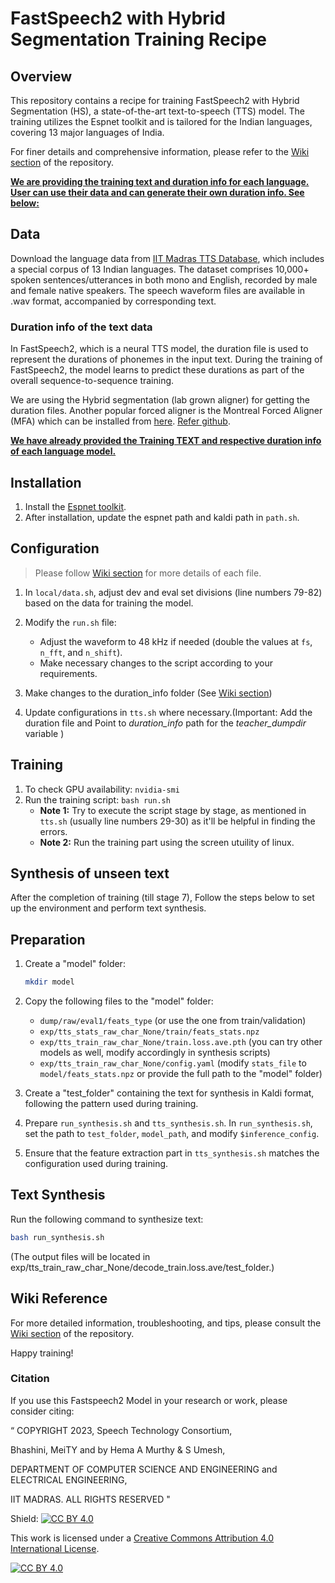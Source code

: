 # FastSpeech2 with Hybrid Segmentation Training Recipe

## Overview

This repository contains a recipe for training FastSpeech2 with Hybrid Segmentation (HS), a state-of-the-art text-to-speech (TTS) model. The training utilizes the Espnet toolkit and is tailored for the Indian languages, covering 13 major languages of India.

For finer details and comprehensive information, please refer to the [Wiki section](https://github.com/smtiitm/Training_Fastspeech2_HS_Model/wiki) of the repository.

<ins>**We are providing the training text and duration info for each language. User can use their data and can generate their own duration info. See below:**</ins>    
## Data

Download the language data from [IIT Madras TTS Database](https://www.iitm.ac.in/donlab/tts/database.php), which includes a special corpus of 13 Indian languages. The dataset comprises 10,000+ spoken sentences/utterances in both mono and English, recorded by male and female native speakers. The speech waveform files are available in .wav format, accompanied by corresponding text.

### Duration info of the text data
In FastSpeech2, which is a neural TTS model, the duration file is used to represent the durations of phonemes in the input text. During the training of FastSpeech2, the model learns to predict these durations as part of the overall sequence-to-sequence training.  <br>

We are using the Hybrid segmentation (lab grown aligner) for getting the duration files. Another popular forced aligner is the Montreal Forced Aligner (MFA) which can be installed from [here](https://montreal-forced-aligner.readthedocs.io/en/latest/getting_started.html). [Refer github](https://github.com/MontrealCorpusTools/Montreal-Forced-Aligner).

<ins> **We have already provided the Training TEXT and respective duration info of each language model.** </ins>


## Installation

1. Install the [Espnet toolkit](https://espnet.github.io/espnet/installation.html).
2. After installation, update the espnet path and kaldi path in `path.sh`.

## Configuration 
>Please follow [Wiki section](https://github.com/smtiitm/Training_Fastspeech2_HS_Model/wiki) for more details of each file.

1. In `local/data.sh`, adjust dev and eval set divisions (line numbers 79-82) based on the data for training the model. 
2. Modify the `run.sh` file:
    - Adjust the waveform to 48 kHz if needed (double the values at `fs`, `n_fft`, and `n_shift`).
    - Make necessary changes to the script according to your requirements.

3. Make changes to the duration_info folder (See [Wiki section](https://github.com/smtiitm/Training_Fastspeech2_HS_Model/wiki)) 
4. Update configurations in `tts.sh` where necessary.(Important: Add the duration file and Point to _duration_info_ path for the _teacher_dumpdir_ variable )

## Training

1. To check GPU availability: `nvidia-smi`
2. Run the training script: `bash run.sh`
   - **Note 1:** Try to execute the script stage by stage, as mentioned in `tts.sh` (usually line numbers 29-30) as it'll be helpful in finding the errors.
   - **Note 2:** Run the training part using the screen utuility of linux.

## Synthesis of unseen text

After the completion of training (till stage 7), Follow the steps below to set up the environment and perform text synthesis.

## Preparation

1. Create a "model" folder:

    ```bash
    mkdir model
    ```

2. Copy the following files to the "model" folder:

   - `dump/raw/eval1/feats_type` (or use the one from train/validation)
   - `exp/tts_stats_raw_char_None/train/feats_stats.npz`
   - `exp/tts_train_raw_char_None/train.loss.ave.pth` (you can try other models as well, modify accordingly in synthesis scripts)
   - `exp/tts_train_raw_char_None/config.yaml` (modify `stats_file` to `model/feats_stats.npz` or provide the full path to the "model" folder)

3. Create a "test_folder" containing the text for synthesis in Kaldi format, following the pattern used during training.

4. Prepare `run_synthesis.sh` and `tts_synthesis.sh`. In `run_synthesis.sh`, set the path to `test_folder`, `model_path`, and modify `$inference_config`.

5. Ensure that the feature extraction part in `tts_synthesis.sh` matches the configuration used during training.

## Text Synthesis

Run the following command to synthesize text:

```bash
bash run_synthesis.sh
```

(The output files will be located in exp/tts_train_raw_char_None/decode_train.loss.ave/test_folder.)

## Wiki Reference

For more detailed information, troubleshooting, and tips, please consult the [Wiki section](https://github.com/utkarsh2299/Train_FastSpeech2_HS/wiki) of the repository.

Happy training!

### Citation
If you use this Fastspeech2 Model in your research or work, please consider citing:

“
COPYRIGHT
2023, Speech Technology Consortium,

Bhashini, MeiTY and by Hema A Murthy & S Umesh,

DEPARTMENT OF COMPUTER SCIENCE AND ENGINEERING
and
ELECTRICAL ENGINEERING,

IIT MADRAS. ALL RIGHTS RESERVED "



Shield: [![CC BY 4.0][cc-by-shield]][cc-by]

This work is licensed under a
[Creative Commons Attribution 4.0 International License][cc-by].

[![CC BY 4.0][cc-by-image]][cc-by]

[cc-by]: http://creativecommons.org/licenses/by/4.0/
[cc-by-image]: https://i.creativecommons.org/l/by/4.0/88x31.png
[cc-by-shield]: https://img.shields.io/badge/License-CC%20BY%204.0-lightgrey.svg
